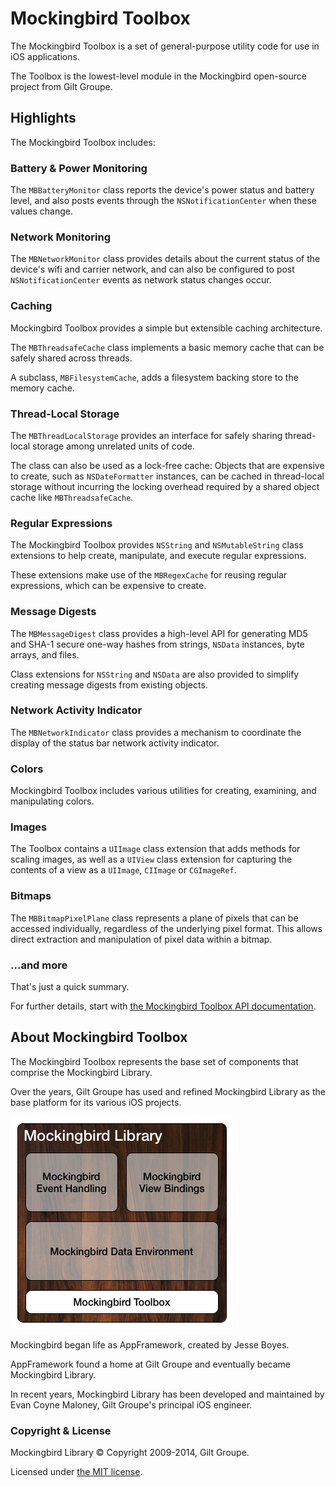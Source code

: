 # Mockingbird Toolbox

The Mockingbird Toolbox is a set of general-purpose utility code for use in iOS applications.

The Toolbox is the lowest-level module in the Mockingbird open-source project from Gilt Groupe.

## Highlights

The Mockingbird Toolbox includes:

### Battery & Power Monitoring

The `MBBatteryMonitor` class reports the device's power status and battery level, and also posts events through the `NSNotificationCenter` when these values change.

### Network Monitoring

The `MBNetworkMonitor` class provides details about the current status of the device's wifi and carrier network, and can also be configured to post `NSNotificationCenter` events as network status changes occur.

### Caching

Mockingbird Toolbox provides a simple but extensible caching architecture.

The `MBThreadsafeCache` class implements a basic memory cache that can be safely shared across threads.

A subclass, `MBFilesystemCache`, adds a filesystem backing store to the memory cache.

### Thread-Local Storage

The `MBThreadLocalStorage` provides an interface for safely sharing thread-local storage among unrelated units of code.

The class can also be used as a lock-free cache: Objects that are expensive to create, such as `NSDateFormatter` instances, can be cached in thread-local storage without incurring the locking overhead required by a shared object cache like `MBThreadsafeCache`.

### Regular Expressions

The Mockingbird Toolbox provides `NSString` and `NSMutableString` class extensions to help create, manipulate, and execute regular expressions.

These extensions make use of the `MBRegexCache` for reusing regular expressions, which can be expensive to create.

### Message Digests

The `MBMessageDigest` class provides a high-level API for generating MD5 and SHA-1 secure one-way hashes from strings, `NSData` instances, byte arrays, and files.

Class extensions for `NSString` and `NSData` are also provided to simplify creating message digests from existing objects.

### Network Activity Indicator

The `MBNetworkIndicator` class provides a mechanism to coordinate the display of the status bar network activity indicator.

### Colors

Mockingbird Toolbox includes various utilities for creating, examining, and manipulating colors.

### Images

The Toolbox contains a `UIImage` class extension that adds methods for scaling images, as well as a `UIView` class extension for capturing the contents of a view as a `UIImage`, `CIImage` or `CGImageRef`.

### Bitmaps

The `MBBitmapPixelPlane` class represents a plane of pixels that can be accessed individually, regardless of the underlying pixel format. This allows direct extraction and manipulation of pixel data within a bitmap.

### ...and more

That's just a quick summary.

For further details, start with [the Mockingbird Toolbox API documentation](https://rawgit.com/gilt/mockingbird-toolbox/master/Documentation/html/index.html).

## About Mockingbird Toolbox

The Mockingbird Toolbox represents the base set of components that comprise the Mockingbird Library.

Over the years, Gilt Groupe has used and refined Mockingbird Library as the base platform for its various iOS projects.

![Mockingbird Library Module Layers](Documentation/images/mockingbird-module-layers.png)

Mockingbird began life as AppFramework, created by Jesse Boyes.

AppFramework found a home at Gilt Groupe and eventually became Mockingbird Library.

In recent years, Mockingbird Library has been developed and maintained by Evan Coyne Maloney, Gilt Groupe's principal iOS engineer.

### Copyright & License

Mockingbird Library © Copyright 2009-2014, Gilt Groupe.

Licensed under [the MIT license](LICENSE).

